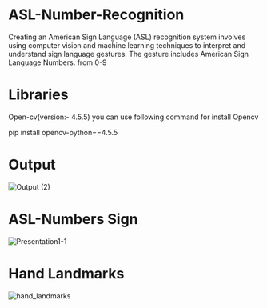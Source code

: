 # ASL-Number-Recognition
Creating an American Sign Language (ASL) recognition system involves using computer vision and machine learning techniques to interpret and understand sign language gestures. The gesture includes American Sign Language Numbers. from 0-9

# Libraries 
Open-cv(version:- 4.5.5)
you can use following command for install Opencv

pip install opencv-python==4.5.5

# Output
![Output (2)](https://github.com/Hi976u/ASL-Number-Recognition/assets/159236478/97428f9e-0b1d-4ac1-827e-035377e8f277)

# ASL-Numbers Sign
![Presentation1-1](https://github.com/Hi976u/ASL-Number-Recognition/assets/159236478/654651ae-8341-4a6d-abd4-ed6be9125f0e)

# Hand Landmarks
![hand_landmarks](https://github.com/Hi976u/ASL-Number-Recognition/assets/159236478/33fd37ca-7ed7-4735-b20d-735f4ebe8d8d)

